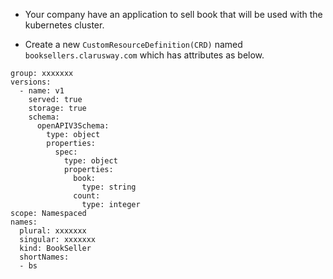 - Your company have an application to sell book that will be used with the kubernetes cluster. 

- Create a new `CustomResourceDefinition(CRD)` named `booksellers.clarusway.com` which has attributes as below.

```
group: xxxxxxx
versions:
  - name: v1
    served: true
    storage: true
    schema:
      openAPIV3Schema:
        type: object
        properties:
          spec:
            type: object
            properties:
              book:
                type: string
              count:
                type: integer
scope: Namespaced
names:
  plural: xxxxxxx
  singular: xxxxxxx
  kind: BookSeller
  shortNames:
  - bs
```